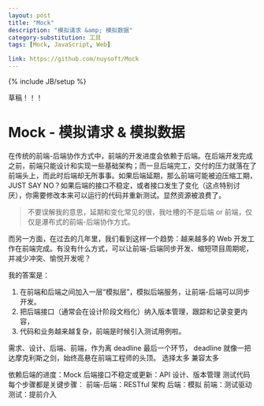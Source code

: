 ```yaml
---
layout: post
title: "Mock"
description: "模拟请求 &amp; 模拟数据"
category-substitution: 工具
tags: [Mock, JavaScript, Web]

link: https://github.com/nuysoft/Mock
---
```

{% include JB/setup %}

草稿！！！

# Mock - 模拟请求 & 模拟数据

在传统的前端-后端协作方式中，前端的开发进度会依赖于后端。在后端开发完成之前，前端只能设计和实现一些基础架构；而一旦后端完工，交付的压力就落在了前端头上，而此时后端却无所事事。如果后端延期，那么前端可能被迫压缩工期，JUST SAY NO？如果后端的接口不稳定，或者接口发生了变化（这点特别讨厌），你需要修改本来可以运行的代码并重新测试。显然资源被浪费了。

> 不要误解我的意思，延期和变化常见的很，我吐槽的不是后端 or 前端，仅仅是瀑布式的前端-后端协作方式。

而另一方面，在过去的几年里，我们看到这样一个趋势：越来越多的 Web 开发工作在前端完成。有没有什么方式，可以让前端-后端同步开发、缩短项目周期呢，并减少冲突、愉悦开发呢？

我的答案是：
1. 在前端和后端之间加入一层“模拟层”，模拟后端服务，让前端-后端可以同步开发。
2. 把后端接口（通常会在设计阶段文档化）纳入版本管理，跟踪和记录变更内容，
3. 代码和业务越来越复杂，前端是时候引入测试用例啦。

需求、设计、后端、前端，作为离 deadline 最后一个环节，
    deadline 就像一把达摩克利斯之剑，始终高悬在前端工程师的头顶。
    选择太多
    兼容太多

依赖后端的进度：Mock
后端接口不稳定或更新：API 设计、版本管理
测试代码
每个步骤都是关键步骤：
    前端-后端：RESTful 架构 
    后端：模拟
    前端：测试驱动
    测试：提前介入


